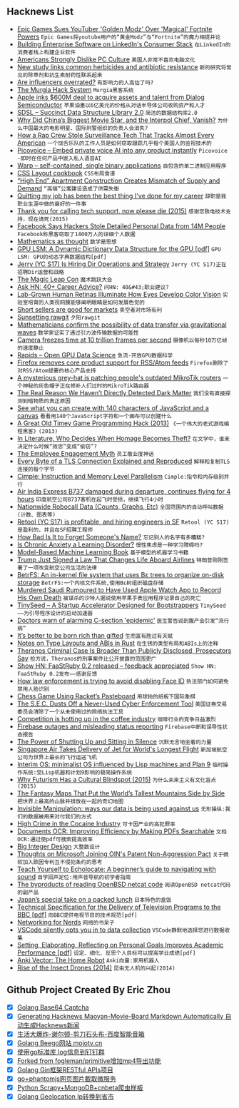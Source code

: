 ## Hacknews List


- [Epic Games Sues YouTuber &#39;Golden Modz&#39; Over &#39;Magical&#39; Fortnite Powers](https://torrentfreak.com/epic-games-sues-youtuber-golden-modz-over-magical-fortnite-powers-181012/)  `Epic Games将youtube用户的“黄金Modz”与“Fortnite”的魔力相提并论`
- [Building Enterprise Software on LinkedIn&#39;s Consumer Stack](https://engineering.linkedin.com/blog/2018/10/building-linkedin-talent-hub)  `在LinkedIn的消费者栈上构建企业软件`
- [Americans Strongly Dislike PC Culture](https://www.theatlantic.com/ideas/archive/2018/10/large-majorities-dislike-political-correctness/572581/?single_page=true)  `美国人非常不喜欢电脑文化`
- [New study links common herbicides and antibiotic resistance](https://www.canterbury.ac.nz/news/2018/new-study-links-common-herbicides-and-antibiotic-resistance.html)  `新的研究将常见的除草剂和抗生素耐药性联系起来`
- [Are influencers overrated?](https://www.gsb.stanford.edu/insights/are-influencers-overrated)  `有影响力的人高估了吗?`
- [The Murgia Hack System](http://mhsys.org/notes/)  `Murgia黑客系统`
- [Apple inks $600M deal to acquire assets and talent from Dialog Semiconductor](https://techcrunch.com/2018/10/10/apple-is-paying-300m-in-cash-to-buy-a-part-of-dialog-semiconductor-and-expand-its-chipmaking-in-europe/)  `苹果油墨以6亿美元的价格从对话半导体公司收购资产和人才`
- [SDSL – Succinct Data Structure Library 2.0](https://github.com/simongog/sdsl-lite)  `简洁的数据结构库2.0`
- [Why Did China’s Biggest Movie Star, and the Interpol Chief, Vanish?](https://www.newyorker.com/news/daily-comment/why-did-chinas-biggest-movie-star-and-the-interpol-chief-vanish)  `为什么中国最大的电影明星、国际刑警组织的负责人会消失?`
- [How a Rap Crew Stole Surveillance Tech That Tracks Almost Every American](https://www.forbes.com/sites/thomasbrewster/2018/10/12/how-an-amateur-rap-crew-stole-surveillance-tech-that-tracks-almost-every-american/#33f5c0cd50f1)  `一个饶舌乐队的工作人员是如何窃取跟踪几乎每个美国人的监视技术的`
- [Picovoice – Embed private voice AI into any product instantly](https://picovoice.ai/#voice-control-demo)  `Picovoice -即时在任何产品中嵌入私人语音AI`
- [Warp – self-contained, single binary applications](https://github.com/dgiagio/warp)  `自包含的单二进制应用程序`
- [CSS Layout cookbook](https://developer.mozilla.org/en-US/docs/Web/CSS/Layout_cookbook)  `CSS布局食谱`
- [“High End” Apartment Construction Creates Mismatch of Supply and Demand](https://wolfstreet.com/2018/10/03/high-end-apartment-construction-by-city-2018-mismatch-supply-and-demand/)  `“高端”公寓建设造成了供需失衡`
- [Quitting my job has been the best thing I&#39;ve done for my career](https://www.joshuahu.io/blog/quitting/)  `辞职是我职业生涯中做的最好的一件事`
- [Thank you for calling tech support, now please die (2015)](https://arstechnica.com/information-technology/2015/07/thank-you-for-calling-tech-support-now-please-die/)  `感谢您致电技术支持，现在请死(2015)`
- [Facebook Says Hackers Stole Detailed Personal Data from 14M People](https://www.bloomberg.com/news/articles/2018-10-12/facebook-s-recent-hack-exposed-user-location-search-data)  `Facebook称黑客窃取了1400万人的详细个人数据`
- [Mathematics as thought](https://aeon.co/essays/the-secret-intellectual-history-of-mathematics)  `数学是思想`
- [GPU LSM: A Dynamic Dictionary Data Structure for the GPU [pdf]](https://arxiv.org/abs/1707.05354)  `GPU LSM: GPU的动态字典数据结构[pdf]`
- [Jerry (YC S17) Is Hiring Dir Operations and Strategy](https://www.workable.com/j/45B3E62BCE)  `Jerry (YC S17)正在招聘Dir运营和战略`
- [The Magic Leap Con](https://gizmodo.com/the-magic-leap-con-1829716266)  `魔术跳跃大会`
- [Ask HN: 40&#43; Career Advice?](item?id=18208076)  `问HN: 40&#43;职业建议?`
- [Lab-Grown Human Retinas Illuminate How Eyes Develop Color Vision](https://www.scientificamerican.com/article/lab-grown-human-retinas-illuminate-how-eyes-develop-color-vision/)  `实验室培育的人类视网膜能够阐明眼睛是如何发展色觉的`
- [Short sellers are good for markets](https://www.economist.com/finance-and-economics/2018/10/13/short-sellers-are-good-for-markets)  `卖空者对市场有利`
- [Sunsetting rawgit](https://rawgit.com/)  `夕阳rawgit`
- [Mathematicians confirm the possibility of data transfer via gravitational waves](https://phys.org/news/2018-10-mathematicians-possibility-gravitational.html)  `数学家证实了通过引力波传输数据的可能性`
- [Camera freezes time at 10 trillion frames per second](http://www.inrs.ca/english/actualites/worlds-fastest-camera-freezes-time-10-trillion-frames-second)  `摄像机以每秒10万亿帧的速度静止`
- [Rapids – Open GPU Data Science](http://rapids.ai/)  `急流-开放GPU数据科学`
- [Firefox removes core product support for RSS/Atom feeds](https://www.gijsk.com/blog/2018/10/firefox-removes-core-product-support-for-rss-atom-feeds/)  `Firefox删除了对RSS/Atom提要的核心产品支持`
- [A mysterious grey-hat is patching people&#39;s outdated MikroTik routers](https://www.zdnet.com/article/a-mysterious-grey-hat-is-patching-peoples-outdated-mikrotik-routers/)  `一个神秘的灰色帽子正在修补人们过时的MikroTik路由器`
- [The Real Reason We Haven’t Directly Detected Dark Matter](https://medium.com/starts-with-a-bang/this-is-the-real-reason-we-havent-directly-detected-dark-matter-3d04021b314e)  `我们没有直接探测到暗物质的真正原因`
- [See what you can create with 140 characters of JavaScript and a canvas](https://www.dwitter.net/)  `看看用140个JavaScript字符和一个画布可以创建什么`
- [A Great Old Timey Game Programming Hack (2013)](http://blog.moertel.com/posts/2013-12-14-great-old-timey-game-programming-hack.html)  `《一个伟大的老式游戏编程黑客》(2013)`
- [In Literature, Who Decides When Homage Becomes Theft?](https://www.nytimes.com/2018/10/08/t-magazine/literature-homage-theft-appropriation.html)  `在文学中，谁来决定什么时候“效忠”变成“偷窃”?`
- [The Employee Engagement Myth](https://medium.com/@lukethomas14/the-employee-engagement-myth-3885526782d7)  `员工敬业度神话`
- [Every Byte of a TLS Connection Explained and Reproduced](https://tls.ulfheim.net/)  `解释和复制TLS连接的每个字节`
- [Cimple: Instruction and Memory Level Parallelism](https://arxiv.org/abs/1807.01624)  `Cimple:指令和内存级别并行`
- [Air India Express B737 damaged during departure, continues flying for 4 hours](https://www.flightradar24.com/blog/air-india-express-737-hits-ils-damages-wall-on-departure-flies-for-4-hours-before-diverting/)  `印度航空公司B737客机在起飞时受损，继续飞行4小时`
- [Nationwide Robocall Data (Counts, Graphs, Etc)](https://robocallindex.com)  `全国范围内的自动呼叫数据(计数、图表等)`
- [Retool (YC S17) is profitable, and hiring engineers in SF](item?id=18206279)  `Retool (YC S17)是盈利的，并且在SF招聘工程师`
- [How Bad Is It to Forget Someone&#39;s Name?](https://www.theatlantic.com/health/archive/2018/10/im-sorry-whats-your-name-again/572614/?single_page=true)  `忘记别人的名字有多糟糕?`
- [Is Chronic Anxiety a Learning Disorder?](https://blogs.scientificamerican.com/observations/is-chronic-anxiety-a-learning-disorder/)  `慢性焦虑是一种学习障碍吗?`
- [Model-Based Machine Learning Book](http://mbmlbook.com/)  `基于模型的机器学习书籍`
- [Trump Just Signed a Law That Changes Life Aboard Airlines](https://www.inc.com/bill-murphy-jr/president-trump-just-signed-a-law-that-radically-changes-life-for-airline-passengers-flight-attendants-airlines-almost-nobody-even-noticed.html)  `特朗普刚刚签署了一项改变航空公司生活的法律`
- [BetrFS: An in-kernel file system that uses Bε trees to organize on-disk storage](http://www.betrfs.org/)  `BetrFS:一个内核文件系统,使用Bε树组织磁盘存储`
- [Murdered Saudi Rumoured to Have Used Apple Watch App to Record His Own Death](item?id=18206059)  `被谋杀的沙特人据说使用苹果手表应用程序记录自己的死亡`
- [TinySeed – A Startup Accelerator Designed for Bootstrappers](https://robwalling.com/2018/10/12/my-next-act-the-first-startup-accelerator-designed-for-bootstrappers/)  `TinySeed——为引导程序设计的启动加速器`
- [Doctors warn of alarming C-section &#39;epidemic&#39;](https://www.dw.com/en/doctors-warn-of-alarming-c-section-epidemic/a-45856378?maca=en-RSS_en_Flipboard-9487-xml-media)  `医生警告说剖腹产会引发“流行病”`
- [It’s better to be born rich than gifted](https://www.washingtonpost.com/business/2018/10/09/its-better-be-born-rich-than-talented/)  `生而富有胜过有天赋`
- [Notes on Type Layouts and ABIs in Rust](https://gankro.github.io/blah/rust-layouts-and-abis)  `在生锈的类型布局和ABIs上的注释`
- [Theranos Criminal Case Is Broader Than Publicly Disclosed, Prosecutors Say](https://www.bloomberg.com/news/articles/2018-10-12/theranos-criminal-case-is-broader-than-disclosed-u-s-says?srnd=premium)  `检方说，Theranos的刑事案件比公开披露的范围更广`
- [Show HN: FaaStRuby 0.2 released – feedback appreciated](item?id=18205798)  `Show HN: FaaStRuby 0.2发布——感谢反馈`
- [How law enforcement is trying to avoid disabling Face ID](https://9to5mac.com/2018/10/13/cops-disable-face-id/)  `执法部门如何避免禁用人脸识别`
- [Chess Game Using Racket’s Pasteboard](https://alex-hhh.github.io/2018/10/chess-game-using-racket-s-pasteboard.html)  `用球拍的纸板下国际象棋`
- [The S.E.C. Dusts Off a Never-Used Cyber Enforcement Tool](https://www.nytimes.com/2018/10/08/business/dealbook/voya-sec-cyber.html)  `美国证券交易委员会清除了一个从未使用过的网络执法工具`
- [Competition is hotting up in the coffee industry](https://www.economist.com/business/2018/10/13/competition-is-hotting-up-in-the-coffee-industry)  `咖啡行业的竞争日益激烈`
- [Firebase outages and misleading status reporting](https://medium.com/@scosta/why-firebase-sucks-ce5d2302eb20)  `Firebase中断和误导性状态报告`
- [The Power of Shutting Up and Sitting in Silence](https://longreads.com/2018/10/12/the-power-of-shutting-up-and-sitting-in-silence/amp/?__twitter_impression=true)  `沉默无言地坐着的力量`
- [Singapore Air Takes Delivery of Jet for World&#39;s Longest Flight](https://www.bloomberg.com/news/articles/2018-09-22/singapore-air-takes-delivery-of-jet-for-world-s-longest-flight)  `新加坡航空公司为世界上最长的飞行运送飞机`
- [Interim OS: minimalist OS influenced by Lisp machines and Plan 9](https://github.com/mntmn/interim)  `临时操作系统:受Lisp机器和计划9影响的极简操作系统`
- [Why Futurism Has a Cultural Blindspot (2015)](http://nautil.us/issue/65/in-plain-sight/why-futurism-has-a-cultural-blindspot-rp)  `为什么未来主义有文化盲点(2015)`
- [The Fantasy Maps That Put the World’s Tallest Mountains Side by Side](https://www.atlasobscura.com/articles/maps-of-the-tallest-mountains)  `把世界上最高的山脉并排放在一起的奇幻地图`
- [Invisible Manipulation: ways our data is being used against us](https://privacyinternational.org/feature/1064/invisible-manipulation-10-ways-our-data-being-used-against-us)  `无形操纵:我们的数据被用来对付我们的方式`
- [High Crime in the Cocaine Industry](https://meanjin.com.au/essays/high-crime-in-the-cocaine-industry/)  `可卡因产业的高犯罪率`
- [Documents OCR: Improving Efficiency by Making PDFs Searchable](https://medium.com/oscar-tech/documents-ocr-improving-efficiency-by-making-pdfs-searchable-b56a261f07d)  `文档OCR:通过使pdf可搜索提高效率`
- [Big Integer Design](https://www.bearssl.org/bigint.html)  `大整数设计`
- [Thoughts on Microsoft Joining OIN&#39;s Patent Non-Aggression Pact](https://sfconservancy.org/blog/2018/oct/10/microsoft-oin-exfat/)  `关于微软加入欧因专利互不侵犯条约的思考`
- [Teach Yourself to Echolocate: A beginner’s guide to navigating with sound](https://www.atlasobscura.com/articles/how-to-echolocate)  `自学回声定位:用声音导航的初学者指南`
- [The byproducts of reading OpenBSD netcat code](https://nanxiao.me/en/the-byproducts-of-reading-openbsd-netcat-code/)  `阅读OpenBSD netcat代码的副产品`
- [Japan’s special take on a packed lunch](http://www.bbc.com/travel/story/20181009-japans-special-take-on-a-packed-lunch)  `日本特色的盒饭`
- [Technical Specification for the Delivery of Television Programs to the BBC [pdf]](http://dpp-assets.s3.amazonaws.com/wp-content/uploads/specs/bbc/TechnicalDeliveryStandardsBBCFile.pdf)  `向BBC提供电视节目的技术规范[pdf]`
- [Networking for Nerds](http://benjaminreinhardt.com/networking-for-nerds/)  `网络的书呆子`
- [VSCode silently opts you in to data collection](https://code.visualstudio.com/docs/supporting/faq#_how-to-disable-telemetry-reporting)  `VSCode静默地选择您进行数据收集`
- [Setting, Elaborating, Reflecting on Personal Goals Improves Academic Performance [pdf]](http://individual.utoronto.ca/jacobhirsh/publications/GoalSettingJAP2010.pdf)  `设定、细化、反思个人目标可以提高学业成绩[pdf]`
- [Anki Vector: The Home Robot](https://www.anki.com/en-us/vector)  `Anki向量:家用机器人`
- [Rise of the Insect Drones (2014)](https://www.popsci.com/article/technology/rise-insect-drones)  `昆虫无人机的兴起(2014)`

## Github Project Created By Eric Zhou

- [x] [Golang Base64 Captcha](https://github.com/mojocn/base64Captcha)
- [x] [Generating Hacknews Maoyan-Movie-Board Markdown Automatically 自动生成Hacknews新闻](https://github.com/dejavuzhou/md-genie)
- [x] [生活大爆炸-谢尔顿-剪刀石头布-百度智能音箱](https://github.com/mojocn/dueros-bang-game)
- [x] [Golang Beego网站 mojotv.cn](https://github.com/mojocn/www.mojotv.cn)
- [x] [使用go标准库,log信息到钉钉群](https://github.com/mojocn/dooger)
- [x] [Forked from fogleman/primitive增加mp4导出功能](https://github.com/mojocn/primitive)
- [x] [Golang Gin框架RESTful APIs项目](https://github.com/JJJJJJJerk/ezier-golang-web-api-framework)
- [x] [go+phantomjs网页图片截取微服务](https://github.com/mojocn/screen_shot)
- [x] [Python Scrapy+MongoDB+cnbeta爬虫样板](https://github.com/mojocn/scrapy_mongodb_boilerplate_cnbeta)
- [x] [Golang Geolocation Ip转换到省市](https://github.com/mojocn/ip2location)